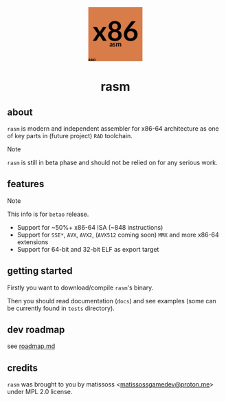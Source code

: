 <div align=center>
    <img src="assets/logo.svg" width=25%>
    <h1>rasm</h1>
</div>

## about

`rasm` is modern and independent assembler for x86-64 architecture as one of key parts in (future project) `RAD` toolchain.

> [!NOTE]
> `rasm` is still in beta phase and should not be relied on for any serious work.

## features

> [!NOTE]
> This info is for `betao` release.

- Support for ~50%+ x86-64 ISA (~848 instructions)
- Support for `SSE*`, `AVX`, `AVX2`, (`AVX512` coming soon) `MMX` and more x86-64 extensions
- Support for 64-bit and 32-bit ELF as export target

## getting started

Firstly you want to download/compile `rasm`'s binary.

Then you should read documentation (`docs`) and see examples (some can be currently found in `tests` directory).

## dev roadmap

see [roadmap.md](roadmap.md)

## credits

`rasm` was brought to you by matissoss \<matissossgamedev@proton.me> under MPL 2.0 license.
